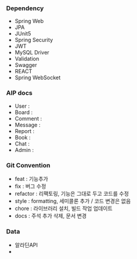 
### Dependency
- Spring Web
- JPA
- JUnit5
- Spring Security
- JWT
- MySQL Driver
- Validation
- Swagger
- REACT
- Spring WebSocket

### AIP docs
- User : 
- Board : 
- Comment : 
- Message : 
- Report : 
- Book :
- Chat :
- Admin : 


### Git Convention
- feat : 기능추가
- fix : 버그 수정
- refactor : 리팩토링, 기능은 그대로 두고 코드를 수정
- style : formatting, 세미콜론 추가 / 코드 변경은 없음
- chore : 라이브러리 설치, 빌드 작업 업데이트
- docs : 주석 추가 삭제, 문서 변경


### Data
- 알라딘API
- 